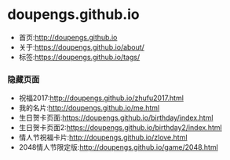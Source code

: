 # doupengs.github.io

- 首页:http://doupengs.github.io
- 关于:https://doupengs.github.io/about/
- 标签:https://doupengs.github.io/tags/

### 隐藏页面

- 祝福2017:http://doupengs.github.io/zhufu2017.html
- 我的名片:http://doupengs.github.io/me.html
- 生日贺卡页面:https://doupengs.github.io/birthday/index.html
- 生日贺卡页面2:https://doupengs.github.io/birthday2/index.html
- 情人节祝福卡片:http://doupengs.github.io/zlove.html
- 2048情人节限定版:http://doupengs.github.io/game/2048.html
